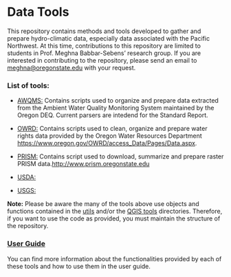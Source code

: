 # Data Tools
This repository contains methods and tools developed to gather and prepare hydro-climatic data, especially data associated with the Pacific Northwest. At this time, contributions to this repository are limited to students in Prof. Meghna Babbar-Sebens’ research group. If you are interested in contributing to the repository, please send an email to meghna@oregonstate.edu with your request.

### List of tools:
* [AWQMS:](tools/AWQMS_Data) Contains scripts used to organize and prepare data extracted from the Ambient Water Quality Monitoring System maintained by the Oregon DEQ. Current parsers are intedend for the Standard Report.

* [OWRD:](tools/OWRD_Data) Contains scripts used to clean, organize and prepare water rights data provided by the Oregon Water Resources Department https://www.oregon.gov/OWRD/access_Data/Pages/Data.aspx.

* [PRISM:](tools/PRISM_Data) Contains script used to download, summarize and prepare raster PRISM data.http://www.prism.oregonstate.edu

* [USDA:](tools/USDA_Data) 

* [USGS:](tools/USGS)

**Note:** Please be aware the many of the tools above use objects and functions contained in the [utils](tools/utils) and/or the [QGIS tools](tools/QGIS_tools) directories. Therefore, if you want to use the code as provided, you must maintain the structure of the repository.

### [User Guide](https://github.com/Hydroinformatics/Data_Tools/wiki/User-Guide)
You can find more information about the functionalities provided by each of these tools and how to use them in the user guide. 
